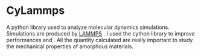 # CyLammps
A python library used to analyze molecular dynamics simulations. 
Simulations are produced by [LAMMPS](https://docs.lammps.org/Manual.html) . 
I used the cython library to improve performances and . 
All the quantity calculated are really important to study the mechanical properties of amorphous materials. 

